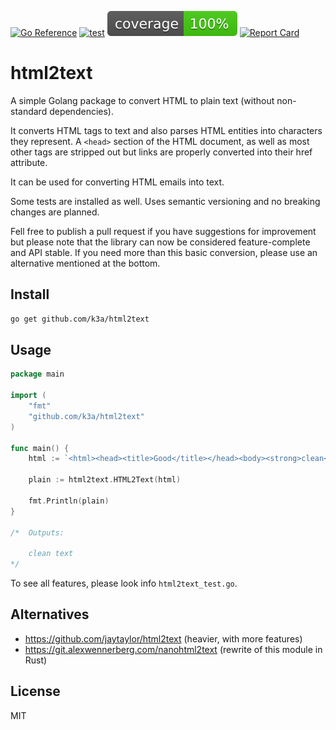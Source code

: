 [![Go Reference](https://pkg.go.dev/badge/github.com/k3a/html2text.svg)](https://pkg.go.dev/github.com/k3a/html2text)
[![test](https://github.com/k3a/html2text/actions/workflows/test.yml/badge.svg?branch=master)](https://github.com/k3a/html2text/actions/workflows/test.yml)
[![coverage](https://raw.githubusercontent.com/k3a/html2text/badges/.badges/master/coverage.svg)](https://github.com/k3a/html2text/tree/badges)
[![Report Card](https://goreportcard.com/badge/github.com/k3a/html2text)](https://goreportcard.com/report/github.com/k3a/html2text)

# html2text

A simple Golang package to convert HTML to plain text (without non-standard dependencies).

It converts HTML tags to text and also parses HTML entities into characters they represent.
A `<head>` section of the HTML document, as well as most other tags are stripped out but 
links are properly converted into their href attribute.

It can be used for converting HTML emails into text.

Some tests are installed as well.
Uses semantic versioning and no breaking changes are planned.

Fell free to publish a pull request if you have suggestions for improvement but please note that the library can now be considered feature-complete and API stable. If you need more than this basic conversion, please use an alternative mentioned at the bottom.

## Install
```bash
go get github.com/k3a/html2text
```

## Usage

```go
package main

import (
	"fmt"
	"github.com/k3a/html2text"
)

func main() {
	html := `<html><head><title>Good</title></head><body><strong>clean</strong> text</body>`
	
	plain := html2text.HTML2Text(html)
			  
	fmt.Println(plain)
}

/*	Outputs:

	clean text
*/

```

To see all features, please look info `html2text_test.go`.

## Alternatives
- https://github.com/jaytaylor/html2text (heavier, with more features)
- https://git.alexwennerberg.com/nanohtml2text (rewrite of this module in Rust)

## License

MIT

